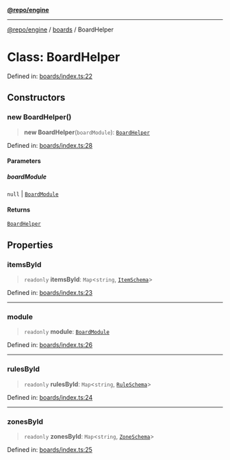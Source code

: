 [**@repo/engine**](../../README.md)

***

[@repo/engine](../../modules.md) / [boards](../README.md) / BoardHelper

# Class: BoardHelper

Defined in: [boards/index.ts:22](https://github.com/alexqguo/drinking-board-game-v3/blob/423d7f07a24c1ecc390d54885c4978f1235ed349/packages/engine/src/boards/index.ts#L22)

## Constructors

### new BoardHelper()

> **new BoardHelper**(`boardModule`): [`BoardHelper`](BoardHelper.md)

Defined in: [boards/index.ts:28](https://github.com/alexqguo/drinking-board-game-v3/blob/423d7f07a24c1ecc390d54885c4978f1235ed349/packages/engine/src/boards/index.ts#L28)

#### Parameters

##### boardModule

`null` | [`BoardModule`](../../index/interfaces/BoardModule.md)

#### Returns

[`BoardHelper`](BoardHelper.md)

## Properties

### itemsById

> `readonly` **itemsById**: `Map`\<`string`, [`ItemSchema`](../../index/interfaces/ItemSchema.md)\>

Defined in: [boards/index.ts:23](https://github.com/alexqguo/drinking-board-game-v3/blob/423d7f07a24c1ecc390d54885c4978f1235ed349/packages/engine/src/boards/index.ts#L23)

***

### module

> `readonly` **module**: [`BoardModule`](../../index/interfaces/BoardModule.md)

Defined in: [boards/index.ts:26](https://github.com/alexqguo/drinking-board-game-v3/blob/423d7f07a24c1ecc390d54885c4978f1235ed349/packages/engine/src/boards/index.ts#L26)

***

### rulesById

> `readonly` **rulesById**: `Map`\<`string`, [`RuleSchema`](../../rules/type-aliases/RuleSchema.md)\>

Defined in: [boards/index.ts:24](https://github.com/alexqguo/drinking-board-game-v3/blob/423d7f07a24c1ecc390d54885c4978f1235ed349/packages/engine/src/boards/index.ts#L24)

***

### zonesById

> `readonly` **zonesById**: `Map`\<`string`, [`ZoneSchema`](../../index/interfaces/ZoneSchema.md)\>

Defined in: [boards/index.ts:25](https://github.com/alexqguo/drinking-board-game-v3/blob/423d7f07a24c1ecc390d54885c4978f1235ed349/packages/engine/src/boards/index.ts#L25)
